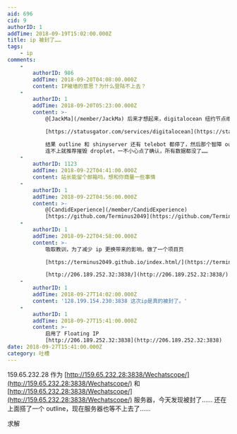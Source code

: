 ```yaml
---
aid: 696
cid: 9
authorID: 1
addTime: 2018-09-19T15:02:00.000Z
title: ip 被封了……
tags:
    - ip
comments:
    -
        authorID: 986
        addTime: 2018-09-20T04:08:00.000Z
        content: IP被墙的意思？为什么登陆不上去？
    -
        authorID: 1
        addTime: 2018-09-20T05:23:00.000Z
        content: >-
            @[JackMa](/member/JackMa) 后来才想起来，digitalocean 纽约节点维护……  

            [https://statusgator.com/services/digitalocean](https://statusgator.com/services/digitalocean)  

            结果 outline 和 shinyserver 还有 telebot 都停了，然后那个智障 outline manager
            连不上就推荐摧毁 droplet，一不小心点了确认，所有数据都没了……
    -
        authorID: 1123
        addTime: 2018-09-22T04:41:00.000Z
        content: 站长能留个邮箱吗，想和你商量一些事情
    -
        authorID: 1
        addTime: 2018-09-22T04:56:00.000Z
        content: >-
            @[CandidExperience](/member/CandidExperience)
            [https://github.com/Terminus2049](https://github.com/Terminus2049)
    -
        authorID: 1
        addTime: 2018-09-22T04:58:00.000Z
        content: >-
            吸取教训，为了减少 ip 更换带来的影响，做了一个项目页  

            [https://terminus2049.github.io/index.html/](https://terminus2049.github.io/index.html/)  

            [http://206.189.252.32:3838/](http://206.189.252.32:3838/)
    -
        authorID: 1
        addTime: 2018-09-27T14:02:00.000Z
        content: '128.199.154.230:3838 这次ip是真的被封了。'
    -
        authorID: 1
        addTime: 2018-09-27T15:41:00.000Z
        content: >-
            启用了 Floating IP
            [http://206.189.252.32:3838](http://206.189.252.32:3838)
date: 2018-09-27T15:41:00.000Z
category: 吐槽
---
```


159.65.232.28 作为 [http://159.65.232.28:3838/Wechatscope/](http://159.65.232.28:3838/Wechatscope/) 和 [http://159.65.232.28:3838/Wechatscope/](http://159.65.232.28:3838/Wechatscope/) 服务器，今天发现被封了…… 还在上面搭了一个 outline，现在服务器也等不上去了……

求解
